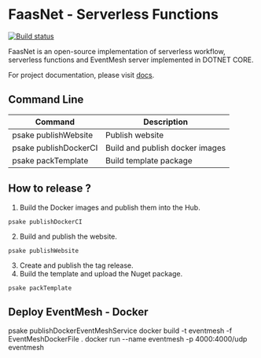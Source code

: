 # FaasNet - Serverless Functions

[![Build status](https://ci.appveyor.com/api/projects/status/5heds9x31qc688b9?svg=true)](https://ci.appveyor.com/project/simpleidserver/faasnet)

FaasNet is an open-source implementation of serverless workflow, serverless functions and EventMesh server implemented in DOTNET CORE.

For project documentation, please visit [docs](https://simpleidserver.github.io/FaasNet/documentation/bigpicture/index.html).

## Command Line

| Command                     | Description                             |
| --------------------------  | --------------------------------------- |
| psake publishWebsite 		  | Publish website                       	|
| psake publishDockerCI       | Build and publish docker images         |
| psake packTemplate          | Build template package                  |

## How to release ?

1. Build the Docker images and publish them into the Hub.

```
psake publishDockerCI
```

2. Build and publish the website.

```
psake publishWebsite
```

3. Create and publish the tag release.
4. Build the template and upload the Nuget package.

```
psake packTemplate
```

## Deploy EventMesh - Docker

psake publishDockerEventMeshService
docker build -t eventmesh -f EventMeshDockerFile .
docker run --name eventmesh -p 4000:4000/udp eventmesh